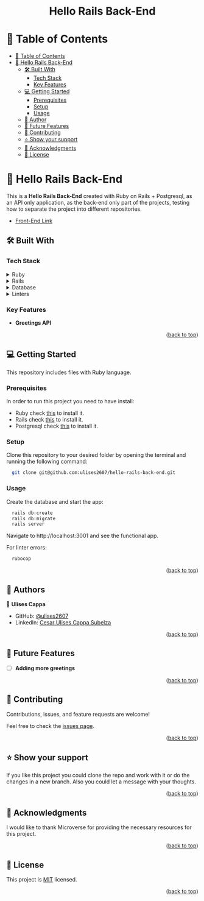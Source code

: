 <a name="readme-top"></a>
<div align="center">

  <h1><b>Hello Rails Back-End</b></h1>

</div>

# 📗 Table of Contents

- [📗 Table of Contents](#-table-of-contents)
- [📖 Hello Rails Back-End ](#-hello-rails-back-end-)
  - [🛠 Built With ](#-built-with-)
    - [Tech Stack ](#tech-stack-)
    - [Key Features ](#key-features-)
  - [💻 Getting Started ](#-getting-started-)
    - [Prerequisites](#prerequisites)
    - [Setup](#setup)
    - [Usage](#usage)
  - [👥 Author ](#-author-)
  - [🔭 Future Features ](#-future-features-)
  - [🤝 Contributing ](#-contributing-)
  - [⭐️ Show your support ](#️-show-your-support-)
  - [🙏 Acknowledgments ](#-acknowledgments-)
  - [📝 License ](#-license-)

# 📖 Hello Rails Back-End <a name="about-project"></a>

This is a **Hello Rails Back-End** created with Ruby on Rails + Postgresql, as an API only application, as the back-end only part of the projects, testing how to separate the project into different repositories. 

- [Front-End Link](https://github.com/ulises2607/hello-react-front-end)

## 🛠 Built With <a name="built-with"></a>

### Tech Stack <a name="tech-stack"></a>

<details>
<summary>Ruby</summary>
  <ul>
    <li>
      <a href="https://www.ruby-lang.org/es/">Ruby</a>
    </li>
  </ul>
</details>

<details>
<summary>Rails</summary>
  <ul>
    <li>
      <a href="https://guides.rubyonrails.org/">Guides</a>
    </li>
  </ul>
</details>

<details>
<summary>Database</summary>
  <ul>
    <li><a href="https://www.postgresql.org/">PostgreSQL</a></li>
  </ul>
</details>

<details>
<summary>Linters</summary>
  <ul>
    <li><a href="https://github.com/microverseinc/linters-config/tree/master/ror">RoR linters</a></li>
  </ul>
</details>

### Key Features <a name="key-features"></a>

- **Greetings API**

<p align="right">(<a href="#readme-top">back to top</a>)</p>

## 💻 Getting Started <a name="getting-started"></a>

This repository includes files with Ruby language.

### Prerequisites

In order to run this project you need to have install:
- Ruby check [this](https://www.ruby-lang.org/en/) to install it.
- Rails check [this](https://www.postgresql.org/) to install it.
- Postgresql check [this](https://guides.rubyonrails.org/) to install it.

### Setup

Clone this repository to your desired folder by opening the terminal and running the following command:

```sh
  git clone git@github.com:ulises2607/hello-rails-back-end.git
```

### Usage

Create the database and start the app:

```sh
  rails db:create
  rails db:migrate
  rails server
```
Navigate to http://localhost:3001 and see the functional app.

For linter errors:

```sh
  rubocop
```

<p align="right">(<a href="#readme-top">back to top</a>)</p>

## 👥 Authors <a name="authors"></a>

👤 **Ulises Cappa**

- GitHub: [@ulises2607](https://github.com/ulises2607)
- LinkedIn: [Cesar Ulises Cappa Subelza](https://www.linkedin.com/in/cesar-ulises-cappa-subelza/)

<p align="right">(<a href="#readme-top">back to top</a>)</p>

## 🔭 Future Features <a name="future-features"></a>

- [ ] **Adding more greetings**

<p align="right">(<a href="#readme-top">back to top</a>)</p>


## 🤝 Contributing <a name="contributing"></a>

Contributions, issues, and feature requests are welcome!

Feel free to check the [issues page](../../issues/).

<p align="right">(<a href="#readme-top">back to top</a>)</p>


## ⭐️ Show your support <a name="support"></a>

If you like this project you could clone the repo and work with it or do the changes in a new branch. Also you could let a message with your thoughts.

<p align="right">(<a href="#readme-top">back to top</a>)</p>


## 🙏 Acknowledgments <a name="acknowledgements"></a>

I would like to thank Microverse for providing the necessary resources for this project.

<p align="right">(<a href="#readme-top">back to top</a>)</p>


## 📝 License <a name="license"></a>

This project is [MIT](./LICENSE) licensed.

<p align="right">(<a href="#readme-top">back to top</a>)</p>